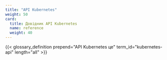 ```yaml
---
title: "API Kubernetes"
weight: 50
card:
  title: Довідник API Kubernetes
  name: reference
  weight: 40
---
```


<!-- overview -->

{{< glossary_definition prepend="API Kubernetes це" term_id="kubernetes-api" length="all" >}}
